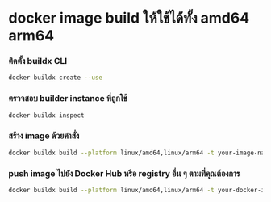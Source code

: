 # docker image build ให้ใช้ได้ทั้ง amd64 arm64
  ### ติดตั้ง buildx CLI
  ```sh
  docker buildx create --use
  ```
  ### ตรวจสอบ builder instance ที่ถูกใช้
  ```sh
  docker buildx inspect
  ```
  ### สร้าง image ด้วยคำสั่ง
  ```sh
  docker buildx build --platform linux/amd64,linux/arm64 -t your-image-name:tag .
  ```
  ### push image ไปยัง Docker Hub หรือ registry อื่น ๆ ตามที่คุณต้องการ
  ```sh
  docker buildx build --platform linux/amd64,linux/arm64 -t your-docker-id/your-image-name:tag --push .
  ```
